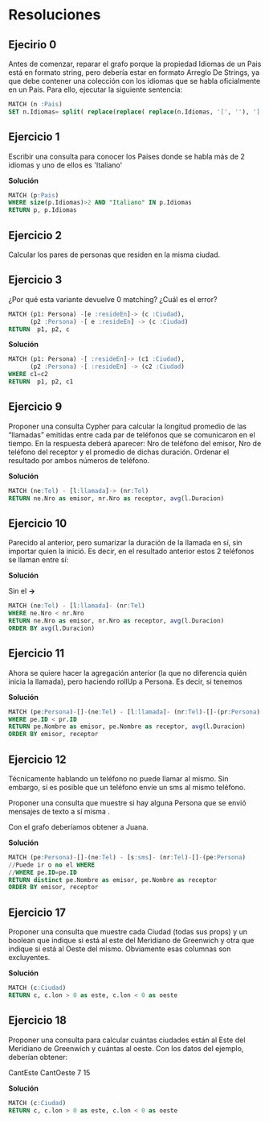# Resoluciones

## Ejecirio 0

Antes de comenzar, reparar el grafo porque la propiedad Idiomas de un Pais está en formato string, pero debería estar en formato  Arreglo De Strings, ya que debe contener una colección con los idiomas que se habla oficialmente en un Pais. Para ello, ejecutar la siguiente sentencia:

```sql
MATCH (n :Pais)
SET n.Idiomas= split( replace(replace( replace(n.Idiomas, '[', ''), ']', ''), '"', '') , ',' )
```

## Ejercicio 1

Escribir una consulta para conocer los Paises donde se habla más de 2 idiomas y uno de ellos es 'Italiano'

**Solución**

```sql
MATCH (p:Pais)
WHERE size(p.Idiomas)>2 AND "Italiano" IN p.Idiomas
RETURN p, p.Idiomas
```

## Ejercicio 2

Calcular los pares de personas que residen en la misma ciudad. 



## Ejercicio 3

¿Por qué esta variante devuelve 0 matching? ¿Cuál es el error?

```sql
MATCH (p1: Persona) -[e :resideEn]-> (c :Ciudad),
      (p2 :Persona) -[ e :resideEn] -> (c :Ciudad)
RETURN  p1, p2, c
```

**Solución**

```sql
MATCH (p1: Persona) -[ :resideEn]-> (c1 :Ciudad),
      (p2 :Persona) -[ :resideEn] -> (c2 :Ciudad)
WHERE c1=c2
RETURN  p1, p2, c1
```

## Ejercicio 9

Proponer una consulta Cypher para calcular la longitud promedio de las “llamadas” emitidas entre cada par de teléfonos que se comunicaron en el tiempo. En la respuesta deberá aparecer:  Nro de teléfono del emisor,  Nro de teléfono del receptor  y el promedio de dichas duración.   Ordenar el resultado por  ambos números de teléfono. 


**Solución**

```sql
MATCH (ne:Tel) - [l:llamada]-> (nr:Tel)
RETURN ne.Nro as emisor, nr.Nro as receptor, avg(l.Duracion)
```

## Ejercicio 10

Parecido al anterior, pero sumarizar la duración de la llamada en sí, sin importar quien la inició. 
Es decir, en el resultado anterior estos 2 teléfonos se llaman entre sí:

**Solución**

Sin el **->**

```sql
MATCH (ne:Tel) - [l:llamada]- (nr:Tel)
WHERE ne.Nro < nr.Nro
RETURN ne.Nro as emisor, nr.Nro as receptor, avg(l.Duracion)
ORDER BY avg(l.Duracion)
```


## Ejercicio 11

Ahora se quiere hacer la agregación anterior (la que no diferencia quién inicia la llamada), pero haciendo rollUp a Persona. Es decir, si tenemos 

**Solución**

```sql
MATCH (pe:Persona)-[]-(ne:Tel) - [l:llamada]- (nr:Tel)-[]-(pr:Persona)
WHERE pe.ID < pr.ID
RETURN pe.Nombre as emisor, pe.Nombre as receptor, avg(l.Duracion)
ORDER BY emisor, receptor
```


## Ejercicio 12

Técnicamente hablando un teléfono no puede llamar al mismo. Sin embargo, sí es posible que un teléfono envíe un sms al mismo teléfono.

Proponer una consulta que muestre si hay alguna Persona que se envió mensajes de texto a sí misma .

Con el grafo deberíamos obtener a Juana.

**Solución**

```sql
MATCH (pe:Persona)-[]-(ne:Tel) - [s:sms]- (nr:Tel)-[]-(pe:Persona)
//Puede ir o no el WHERE
//WHERE pe.ID=pe.ID
RETURN distinct pe.Nombre as emisor, pe.Nombre as receptor
ORDER BY emisor, receptor
```



## Ejercicio 17

Proponer una consulta que muestre cada Ciudad (todas sus props) y un boolean que indique si está al este del Meridiano de Greenwich y otra que indique si está al Oeste del mismo. Obviamente esas columnas son excluyentes.

**Solución**

```sql
MATCH (c:Ciudad)
RETURN c, c.lon > 0 as este, c.lon < 0 as oeste
```


## Ejercicio 18

Proponer una consulta para calcular cuántas ciudades están al Este del Meridiano de Greenwich y cuántas al oeste. Con los datos del ejemplo, deberían obtener:

CantEste		CantOeste
7				15

**Solución**

```sql
MATCH (c:Ciudad)
RETURN c, c.lon > 0 as este, c.lon < 0 as oeste
```



